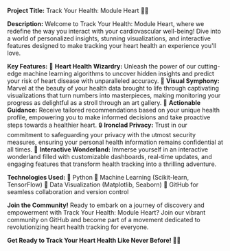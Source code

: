 **Project Title:** Track Your Health: Module Heart 🏥💖

**Description:**
Welcome to Track Your Health: Module Heart, where we redefine the way you interact with your cardiovascular well-being! Dive into a world of personalized insights, stunning visualizations, and interactive features designed to make tracking your heart health an experience you'll love.

**Key Features:**
🔮 **Heart Health Wizardry:** Unleash the power of our cutting-edge machine learning algorithms to uncover hidden insights and predict your risk of heart disease with unparalleled accuracy.
🎨 **Visual Symphony:** Marvel at the beauty of your health data brought to life through captivating visualizations that turn numbers into masterpieces, making monitoring your progress as delightful as a stroll through an art gallery.
🚀 **Actionable Guidance:** Receive tailored recommendations based on your unique health profile, empowering you to make informed decisions and take proactive steps towards a healthier heart.
🔒 **Ironclad Privacy:** Trust in our commitment to safeguarding your privacy with the utmost security measures, ensuring your personal health information remains confidential at all times.
🌟 **Interactive Wonderland:** Immerse yourself in an interactive wonderland filled with customizable dashboards, real-time updates, and engaging features that transform health tracking into a thrilling adventure.

**Technologies Used:**
🚀 Python
🤖 Machine Learning (Scikit-learn, TensorFlow)
🎨 Data Visualization (Matplotlib, Seaborn)
🔗 GitHub for seamless collaboration and version control

**Join the Community!**
Ready to embark on a journey of discovery and empowerment with Track Your Health: Module Heart? Join our vibrant community on GitHub and become part of a movement dedicated to revolutionizing heart health tracking for everyone.

**Get Ready to Track Your Heart Health Like Never Before! 💖✨**

